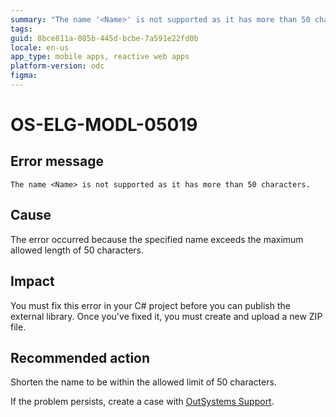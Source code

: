 ```yaml
---
summary: "The name '<Name>' is not supported as it has more than 50 characters."
tags:
guid: 8bce811a-085b-445d-bcbe-7a591e22fd0b
locale: en-us
app_type: mobile apps, reactive web apps
platform-version: odc
figma:
---
```


# OS-ELG-MODL-05019

## Error message

`The name <Name> is not supported as it has more than 50 characters.`

## Cause

The error occurred because the specified name exceeds the maximum allowed length of 50 characters.

## Impact

You must fix this error in your C# project before you can publish the external library. Once you've fixed it, you must create and upload a new ZIP file.

## Recommended action

Shorten the name to be within the allowed limit of 50 characters.

If the problem persists, create a case with [OutSystems Support](https://www.outsystems.com/support/portal/open-support-case?ErrorCode=OS-ELG-MODL-05019).
